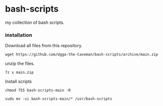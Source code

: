 # bash-scripts
my collection of bash scripts.


### installation
Download all files from this repository.
```
wget https://github.com/Ugga-the-Caveman/bash-scripts/archive/main.zip
```
unzip the files.
```
7z x main.zip
```


Install scripts
```
chmod 755 bash-scripts-main -R
```
```
sudo mv -vi bash-scripts-main/* /usr/bash-scripts
```
